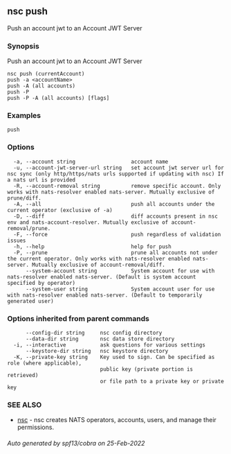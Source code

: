 ## nsc push

Push an account jwt to an Account JWT Server

### Synopsis

Push an account jwt to an Account JWT Server

```
nsc push (currentAccount)
push -a <accountName>
push -A (all accounts)
push -P
push -P -A (all accounts) [flags]
```

### Examples

```
push
```

### Options

```
  -a, --account string                  account name
  -u, --account-jwt-server-url string   set account jwt server url for nsc sync (only http/https/nats urls supported if updating with nsc) If a nats url is provided 
  -R, --account-removal string          remove specific account. Only works with nats-resolver enabled nats-server. Mutually exclusive of prune/diff.
  -A, --all                             push all accounts under the current operator (exclusive of -a)
  -D, --diff                            diff accounts present in nsc env and nats-account-resolver. Mutually exclusive of account-removal/prune.
  -F, --force                           push regardless of validation issues
  -h, --help                            help for push
  -P, --prune                           prune all accounts not under the current operator. Only works with nats-resolver enabled nats-server. Mutually exclusive of account-removal/diff.
      --system-account string           System account for use with nats-resolver enabled nats-server. (Default is system account specified by operator)
      --system-user string              System account user for use with nats-resolver enabled nats-server. (Default to temporarily generated user)
```

### Options inherited from parent commands

```
      --config-dir string     nsc config directory
      --data-dir string       nsc data store directory
  -i, --interactive           ask questions for various settings
      --keystore-dir string   nsc keystore directory
  -K, --private-key string    Key used to sign. Can be specified as role (where applicable),
                              public key (private portion is retrieved)
                              or file path to a private key or private key 
```

### SEE ALSO

* [nsc](nsc.md)	 - nsc creates NATS operators, accounts, users, and manage their permissions.

###### Auto generated by spf13/cobra on 25-Feb-2022
